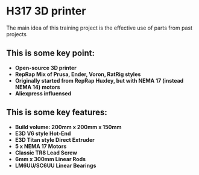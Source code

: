 # H317 3D printer

The main idea of this training project is the effective use of parts from past projects

## This is some key point:

* **Open-source 3D printer** 
* **RepRap Mix of Prusa, Ender, Voron, RatRig styles**
* **Originally started from RepRap Huxley, but with NEMA 17 (instead NEMA 14) motors**
* **Aliexpress influensed**

## This is some key features:
* **Build volume: 200mm x 200mm x 150mm**
* **E3D V6 style Hot-End**
* **E3D Titan style  Direct Extruder**
* **5 x NEMA 17 Motors**
* **Classic TR8 Lead Screw**
* **6mm x 300mm Linear Rods**
* **LM6UU/SC6UU Linear Bearings**
